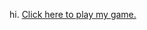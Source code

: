 hi.
<a href="https://github.com/pranavbantval/Battle-Bots/blob/master/Robot%20Defense.jar?raw=true">Click here to play my game.</a>
